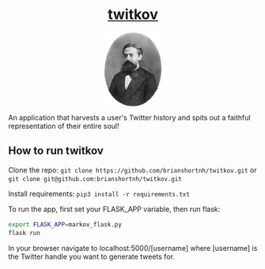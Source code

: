 <div style="text-align: center">
    <h1 align="center"><a href="http://twitkov.club">twitkov</a></h1>
    <img align="center" height="150px" src="/static/markov-portrait.jpg" />
</div>

An application that harvests a user's Twitter history and spits out a faithful
representation of their entire soul!

## How to run twitkov
Clone the repo:
`git clone https://github.com/brianshortnh/twitkov.git` or
`git clone git@github.com:brianshortnh/twitkov.git`

Install requirements:
`pip3 install -r requirements.txt`

To run the app, first set your FLASK_APP variable, then run flask:
```bash
export FLASK_APP=markov_flask.py
flask run
```

In your browser navigate to localhost:5000/[username] where [username] is the
Twitter handle you want to generate tweets for.
